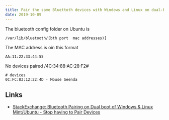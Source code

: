 ```yaml
---
title: Pair the same Bluettoth devices with Windows and Linux on dual-boot systems
date: 2019-10-09
---
```


The bluetooth config folder on Ubuntu is

```
/var/lib/bluetooth/[bth port  mac addresses)]
```


The MAC address is oin this format

```
AA:11:22:33:44:55
```


No devices paired
/4C:34:88:AC:28:F2#


```
# devices
0C:FC:83:12:22:4D - Mouse Seenda
```

Links
---
- [StackExchange: Bluetooth Pairing on Dual boot of Windows & Linux Mint/Ubuntu - Stop having to Pair Devices](https://unix.stackexchange.com/questions/255509/bluetooth-pairing-on-dual-boot-of-windows-linux-mint-ubuntu-stop-having-to-p)